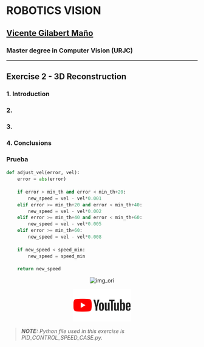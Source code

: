 # ROBOTICS VISION 
## [Vicente Gilabert Maño](https://www.linkedin.com/in/vgilabert/)
### Master degree in Computer Vision (URJC)

---

## Exercise 2 - 3D Reconstruction


### 1. Introduction



### 2. 



### 3. 



### 4. Conclusions


### Prueba


```python
def adjust_vel(error, vel):
    error = abs(error)
    
    if error > min_th and error < min_th+20:
        new_speed = vel - vel*0.001
    elif error >= min_th+20 and error < min_th+40:
        new_speed = vel - vel*0.002
    elif error >= min_th+40 and error < min_th+60:
        new_speed = vel - vel*0.005
    elif error >= min_th+60:
        new_speed = vel - vel*0.008
    
    if new_speed < speed_min:
        new_speed = speed_min
    
    return new_speed
```

<p align="center">
	<img src="images/road_red_line.png" alt="img_ori" width="500"/>
</p>

<p align="center">
	<a href="https://www.youtube.com/watch?v=Bxno-UfDaz0" target="_blank">
	<img src="images/youtube_play.png" alt="youtube" width="30%"/>
	</a>
</p>


> **_NOTE:_** *Python file used in this exercise is PID_CONTROL_SPEED_CASE.py.*